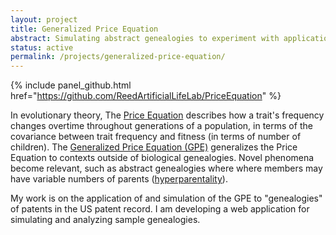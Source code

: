 ```yaml
---
layout: project
title: Generalized Price Equation
abstract: Simulating abstract genealogies to experiment with applications of the Generalized Price Equation for modeling hyperparental evolution.
status: active
permalink: /projects/generalized-price-equation/
---
```


{% include panel_github.html href="https://github.com/ReedArtificialLifeLab/PriceEquation" %}

In evolutionary theory, The [Price Equation](https://en.wikipedia.org/wiki/Price_equation) describes how a trait's frequency changes overtime throughout generations of a population, in terms of the covariance between trait frequency and fitness (in terms of number of children).
The [Generalized Price Equation (GPE)](https://www.biorxiv.org/content/10.1101/2020.03.19.999052v1) generalizes the Price Equation to contexts outside of biological genealogies.
Novel phenomena become relevant, such as abstract genealogies where where members may have variable numbers of parents ([hyperparentality](https://www.researchgate.net/publication/24006303_Generalization_of_the_Price_Equation_for_evolutionary_change)).

My work is on the application of and simulation of the GPE to "genealogies" of patents in the US patent record.
I am developing a web application for simulating and analyzing sample genealogies.
